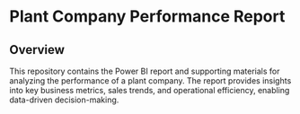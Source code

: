 # Plant Company Performance Report

## Overview

This repository contains the Power BI report and supporting materials for analyzing the performance of a plant company. The report provides insights into key business metrics, sales trends, and operational efficiency, enabling data-driven decision-making.
